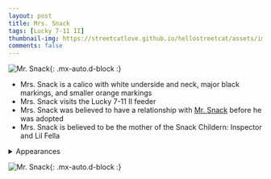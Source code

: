 ```yaml
---
layout: post 
title: Mrs. Snack
tags: [Lucky 7-11 II]
thumbnail-img: https://streetcatlove.github.io/hellostreetcat/assets/img/mrs_snack.png
comments: false
---
```


![Mr. Snack](https://streetcatlove.github.io/hellostreetcat/assets/img/mrs_snack.png){: .mx-auto.d-block :}

* Mrs. Snack is a calico with white underside and neck, major black markings, and smaller orange markings
* Mrs. Snack visits the Lucky 7-11 II feeder
* Mrs. Snack was believed to have a relationship with [Mr. Snack](/hellostreetcat/posts/mr_snack) before he was adopted
* Mrs. Snack is believed to be the mother of the Snack Childern: Inspector and Lil Fella 

<details>
<summary>Appearances</summary>
<ul>
	<li><a href="https://youtu.be/iSuVDN4P7Ws?si=MiI67i5FuC-3p4bR&t=6347">8/31/24 02:25</a></li>
	<li><a href="https://www.youtube.com/watch?v=mC2nxl_mYFc">11/2/24 23:50</a></li>
	<li><a href="https://youtu.be/vtxekdYw61Q?si=L5F-3W5FseOAXKnj&t=3551">11/20/24 01:58</a></li>
</ul>
</details>

![Mr. Snack](https://streetcatlove.github.io/hellostreetcat/assets/img/mrs_snack0.png){: .mx-auto.d-block :}